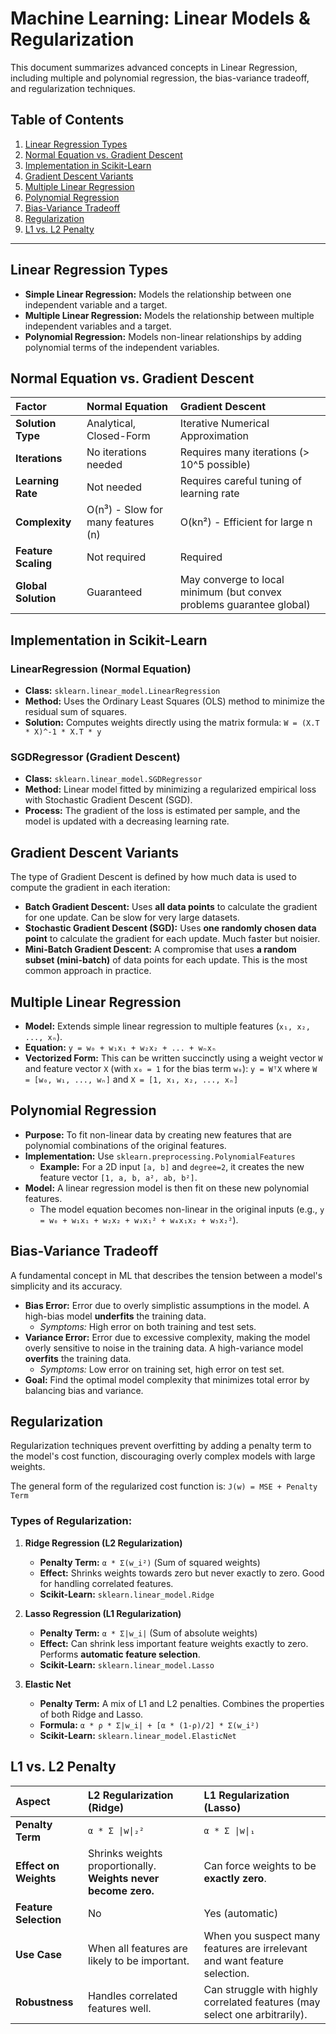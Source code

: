 # Machine Learning: Linear Models & Regularization

This document summarizes advanced concepts in Linear Regression, including multiple and polynomial regression, the bias-variance tradeoff, and regularization techniques.

## Table of Contents
1.  [Linear Regression Types](#linear-regression-types)
2.  [Normal Equation vs. Gradient Descent](#normal-equation-vs-gradient-descent)
3.  [Implementation in Scikit-Learn](#implementation-in-scikit-learn)
4.  [Gradient Descent Variants](#gradient-descent-variants)
5.  [Multiple Linear Regression](#multiple-linear-regression)
6.  [Polynomial Regression](#polynomial-regression)
7.  [Bias-Variance Tradeoff](#bias-variance-tradeoff)
8.  [Regularization](#regularization)
9.  [L1 vs. L2 Penalty](#l1-vs-l2-penalty)

---

## Linear Regression Types

*   **Simple Linear Regression:** Models the relationship between one independent variable and a target.
*   **Multiple Linear Regression:** Models the relationship between multiple independent variables and a target.
*   **Polynomial Regression:** Models non-linear relationships by adding polynomial terms of the independent variables.

## Normal Equation vs. Gradient Descent

| Factor | Normal Equation | Gradient Descent |
| :--- | :--- | :--- |
| **Solution Type** | Analytical, Closed-Form | Iterative Numerical Approximation |
| **Iterations** | No iterations needed | Requires many iterations (> 10^5 possible) |
| **Learning Rate** | Not needed | Requires careful tuning of learning rate |
| **Complexity** | O(n³) - Slow for many features (n) | O(kn²) - Efficient for large n |
| **Feature Scaling** | Not required | Required |
| **Global Solution** | Guaranteed | May converge to local minimum (but convex problems guarantee global) |

## Implementation in Scikit-Learn

### LinearRegression (Normal Equation)
*   **Class:** `sklearn.linear_model.LinearRegression`
*   **Method:** Uses the Ordinary Least Squares (OLS) method to minimize the residual sum of squares.
*   **Solution:** Computes weights directly using the matrix formula: `W = (X.T * X)^-1 * X.T * y`

### SGDRegressor (Gradient Descent)
*   **Class:** `sklearn.linear_model.SGDRegressor`
*   **Method:** Linear model fitted by minimizing a regularized empirical loss with Stochastic Gradient Descent (SGD).
*   **Process:** The gradient of the loss is estimated per sample, and the model is updated with a decreasing learning rate.

## Gradient Descent Variants

The type of Gradient Descent is defined by how much data is used to compute the gradient in each iteration:

*   **Batch Gradient Descent:** Uses **all data points** to calculate the gradient for one update. Can be slow for very large datasets.
*   **Stochastic Gradient Descent (SGD):** Uses **one randomly chosen data point** to calculate the gradient for each update. Much faster but noisier.
*   **Mini-Batch Gradient Descent:** A compromise that uses **a random subset (mini-batch)** of data points for each update. This is the most common approach in practice.

## Multiple Linear Regression

*   **Model:** Extends simple linear regression to multiple features (`x₁, x₂, ..., xₙ`).
*   **Equation:**
    `y = w₀ + w₁x₁ + w₂x₂ + ... + wₙxₙ`
*   **Vectorized Form:** This can be written succinctly using a weight vector `W` and feature vector `X` (with `x₀ = 1` for the bias term `w₀`):
    `y = WᵀX`
    where `W = [w₀, w₁, ..., wₙ]` and `X = [1, x₁, x₂, ..., xₙ]`

## Polynomial Regression

*   **Purpose:** To fit non-linear data by creating new features that are polynomial combinations of the original features.
*   **Implementation:** Use `sklearn.preprocessing.PolynomialFeatures`
    *   **Example:** For a 2D input `[a, b]` and `degree=2`, it creates the new feature vector `[1, a, b, a², ab, b²]`.
*   **Model:** A linear regression model is then fit on these new polynomial features.
    *   The model equation becomes non-linear in the original inputs (e.g., `y = w₀ + w₁x₁ + w₂x₂ + w₃x₁² + w₄x₁x₂ + w₅x₂²`).

## Bias-Variance Tradeoff

A fundamental concept in ML that describes the tension between a model's simplicity and its accuracy.

*   **Bias Error:** Error due to overly simplistic assumptions in the model. A high-bias model **underfits** the training data.
    *   *Symptoms:* High error on both training and test sets.
*   **Variance Error:** Error due to excessive complexity, making the model overly sensitive to noise in the training data. A high-variance model **overfits** the training data.
    *   *Symptoms:* Low error on training set, high error on test set.
*   **Goal:** Find the optimal model complexity that minimizes total error by balancing bias and variance.

## Regularization

Regularization techniques prevent overfitting by adding a penalty term to the model's cost function, discouraging overly complex models with large weights.

The general form of the regularized cost function is:
`J(w) = MSE + Penalty Term`

### Types of Regularization:

1.  **Ridge Regression (L2 Regularization)**
    *   **Penalty Term:** `α * Σ(w_i²)` (Sum of squared weights)
    *   **Effect:** Shrinks weights towards zero but never exactly to zero. Good for handling correlated features.
    *   **Scikit-Learn:** `sklearn.linear_model.Ridge`

2.  **Lasso Regression (L1 Regularization)**
    *   **Penalty Term:** `α * Σ|w_i|` (Sum of absolute weights)
    *   **Effect:** Can shrink less important feature weights exactly to zero. Performs **automatic feature selection**.
    *   **Scikit-Learn:** `sklearn.linear_model.Lasso`

3.  **Elastic Net**
    *   **Penalty Term:** A mix of L1 and L2 penalties. Combines the properties of both Ridge and Lasso.
    *   **Formula:** `α * ρ * Σ|w_i| + [α * (1-ρ)/2] * Σ(w_i²)`
    *   **Scikit-Learn:** `sklearn.linear_model.ElasticNet`

## L1 vs. L2 Penalty

| Aspect | L2 Regularization (Ridge) | L1 Regularization (Lasso) |
| :--- | :--- | :--- |
| **Penalty Term** | `α * Σ \|w\|₂²` | `α * Σ \|w\|₁` |
| **Effect on Weights** | Shrinks weights proportionally. **Weights never become zero.** | Can force weights to be **exactly zero**. |
| **Feature Selection** | No | Yes (automatic) |
| **Use Case** | When all features are likely to be important. | When you suspect many features are irrelevant and want feature selection. |
| **Robustness** | Handles correlated features well. | Can struggle with highly correlated features (may select one arbitrarily). |